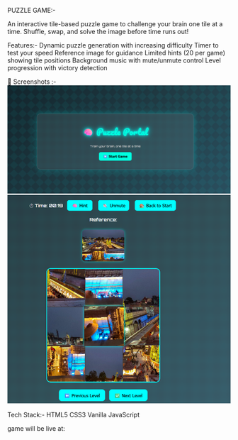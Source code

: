 PUZZLE GAME:-
 
An interactive tile-based puzzle game to challenge your brain one tile at a time. Shuffle, swap, and solve the image before time runs out!

Features:-
Dynamic puzzle generation with increasing difficulty
Timer to test your speed
Reference image for guidance
Limited hints (20 per game) showing tile positions
Background music with mute/unmute control
Level progression with victory detection

📸 Screenshots :-
![START PAGE](START.png)
![GAME PAGE](PUZZLE.png)



Tech Stack:-
HTML5
CSS3
Vanilla JavaScript



game will be live at:
